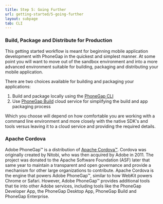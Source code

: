 ```yaml
---
title: Step 5: Going Further
url: getting-started/5-going-further
layout: subpage
tab: CLI
---
```


### Build, Package and Distribute for Production

This getting started workflow is meant for beginning mobile application development with PhoneGap in the quickest and simplest manner. 
At some point you will want to move out of the sandbox environment and into a more advanced environment suitable for 
building, packaging and distributing your mobile application. 
 
There are two choices available for building and packaging your applications:

1. Build and package locally using the [PhoneGap CLI](http://docs.phonegap.com/en/edge/guide_cli_index.md.html#The%20Command-Line%20Interface)
2. Use [PhoneGap Build](http://build.phonegap.com) cloud service for simplifying the build and app packaging process

Which you choose will depend on how comfortable you are working with a command line environment and more closely with the native SDK's and tools versus 
leaving it to a cloud service and providing the required details.  


### Apache Cordova 
Adobe PhoneGap™ is a distribution of [Apache Cordova™](http://cordova.io). Cordova was originally created by Nitobi, who was then acquired by Adobe in 2011. 
 The project was donated to the Apache Software Foundation (ASF) later that same year to maintain a transparent and open governance 
 and provide a mechanism for other large organizations to contribute. Apache Cordova is the engine that powers Adobe PhoneGap™, similar to how WebKit 
 powers Chrome or Safari. However, Adobe PhoneGap™ provides additional tools that tie into other Adobe services, including tools like the PhoneGap Developer App, the PhoneGap
 Desktop App, PhoneGap Build and PhoneGap Enterprise. 
   
 
 
   